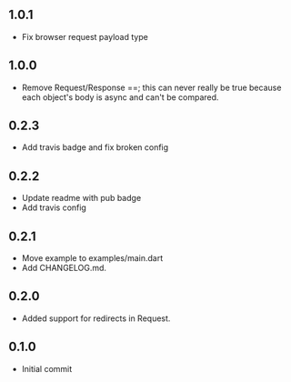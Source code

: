 ## 1.0.1

* Fix browser request payload type

## 1.0.0

* Remove Request/Response ==; this can never really be true
  because each object's body is async and can't be compared.

## 0.2.3

* Add travis badge and fix broken config

## 0.2.2

* Update readme with pub badge
* Add travis config

## 0.2.1

* Move example to examples/main.dart
* Add CHANGELOG.md.

## 0.2.0

* Added support for redirects in Request.

## 0.1.0

* Initial commit
